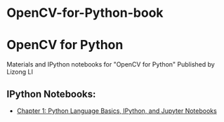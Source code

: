 # OpenCV-for-Python-book
# OpenCV for Python

Materials and IPython notebooks for "OpenCV for Python"
Published by Lizong LI


## IPython Notebooks:

* [Chapter 1: Python Language Basics, IPython, and Jupyter Notebooks](http://nbviewer.ipython.org/github/OpenCV-for-Python-book/chr1.OpenCV入门.ipynb)
